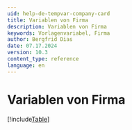 ```yaml
---
uid: help-de-tempvar-company-card
title: Variablen von Firma
description: Variablen von Firma
keywords: Vorlagenvariabel, Firma
author: Bergfrid Dias
date: 07.17.2024
version: 10.3
content_type: reference
language: en
---
```


# Variablen von Firma

[!include[Table](../../../../../common/includes/variable/table-company.md)]
